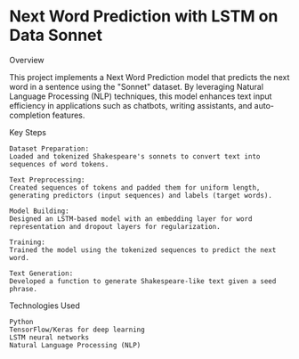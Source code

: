 # Next Word Prediction with LSTM on Data Sonnet

Overview

This project implements a Next Word Prediction model that predicts the next word in a sentence using the "Sonnet" dataset. By leveraging Natural Language Processing (NLP) techniques, this model enhances text input efficiency in applications such as chatbots, writing assistants, and auto-completion features.

Key Steps
    
    Dataset Preparation: 
    Loaded and tokenized Shakespeare's sonnets to convert text into sequences of word tokens.
    
    Text Preprocessing: 
    Created sequences of tokens and padded them for uniform length, generating predictors (input sequences) and labels (target words).
    
    Model Building: 
    Designed an LSTM-based model with an embedding layer for word representation and dropout layers for regularization.
    
    Training: 
    Trained the model using the tokenized sequences to predict the next word.
    
    Text Generation: 
    Developed a function to generate Shakespeare-like text given a seed phrase.

Technologies Used
    
    Python
    TensorFlow/Keras for deep learning
    LSTM neural networks
    Natural Language Processing (NLP)
        

